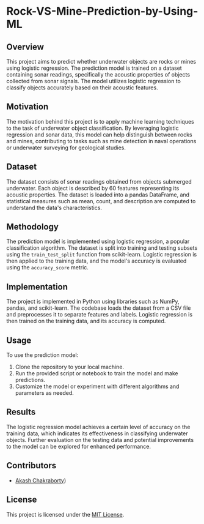 # Rock-VS-Mine-Prediction-by-Using-ML

## Overview

This project aims to predict whether underwater objects are rocks or mines using logistic regression. The prediction model is trained on a dataset containing sonar readings, specifically the acoustic properties of objects collected from sonar signals. The model utilizes logistic regression to classify objects accurately based on their acoustic features.

## Motivation

The motivation behind this project is to apply machine learning techniques to the task of underwater object classification. By leveraging logistic regression and sonar data, this model can help distinguish between rocks and mines, contributing to tasks such as mine detection in naval operations or underwater surveying for geological studies.

## Dataset

The dataset consists of sonar readings obtained from objects submerged underwater. Each object is described by 60 features representing its acoustic properties. The dataset is loaded into a pandas DataFrame, and statistical measures such as mean, count, and description are computed to understand the data's characteristics.

## Methodology

The prediction model is implemented using logistic regression, a popular classification algorithm. The dataset is split into training and testing subsets using the `train_test_split` function from scikit-learn. Logistic regression is then applied to the training data, and the model's accuracy is evaluated using the `accuracy_score` metric.

## Implementation

The project is implemented in Python using libraries such as NumPy, pandas, and scikit-learn. The codebase loads the dataset from a CSV file and preprocesses it to separate features and labels. Logistic regression is then trained on the training data, and its accuracy is computed. 

## Usage

To use the prediction model:

1. Clone the repository to your local machine.
2. Run the provided script or notebook to train the model and make predictions.
3. Customize the model or experiment with different algorithms and parameters as needed.

## Results

The logistic regression model achieves a certain level of accuracy on the training data, which indicates its effectiveness in classifying underwater objects. Further evaluation on the testing data and potential improvements to the model can be explored for enhanced performance.

## Contributors

- [Akash Chakraborty](https://github.com/skyyy-codes))

## License

This project is licensed under the [MIT License](https://github.com/skyyy-codes/Rock-VS-Mine-Prediction-by-Using-ML/blob/main/LICENSE).

